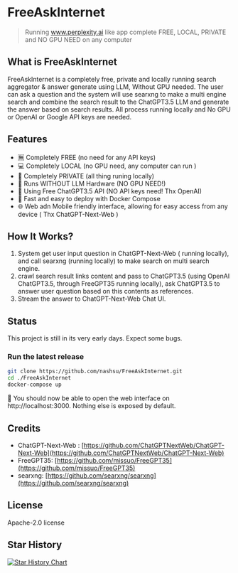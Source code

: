 # FreeAskInternet

> Running www.perplexity.ai like app complete FREE, LOCAL, PRIVATE and NO GPU NEED on any computer


## What is FreeAskInternet
FreeAskInternet is a completely free, private and locally running search aggregator & answer generate using LLM, Without GPU needed. The user can ask a question and the system will use searxng to make a multi engine search and combine the search result to the ChatGPT3.5 LLM and generate the answer based on search results. All process running locally and  No GPU or OpenAI or Google API keys are needed.



## Features 

- 🈚️ Completely FREE (no need for any API keys)
- 💻 Completely LOCAL (no GPU need, any computer can run )
- 🔐 Completely PRIVATE (all thing runing locally)
- 👻 Runs WITHOUT LLM Hardware (NO GPU NEED!)
- 🤩 Using Free ChatGPT3.5 API (NO API keys need! Thx OpenAI)
- 🚀 Fast and easy to deploy with Docker Compose
- 🌐 Web adn Mobile friendly interface, allowing for easy access from any device ( Thx ChatGPT-Next-Web )

## How It Works? 

1. System get user input question in ChatGPT-Next-Web ( running locally), and call searxng (running locally) to make search on multi search engine.
2. crawl search result links content and pass to ChatGPT3.5 (using OpenAI ChatGPT3.5, through FreeGPT35 running locally), ask ChatGPT3.5 to answer user question based on this contents as references.
3. Stream the answer to ChatGPT-Next-Web Chat UI.

## Status 

This project is still in its very early days. Expect some bugs. 


### Run the latest release

```bash
git clone https://github.com/nashsu/FreeAskInternet.git
cd ./FreeAskInternet
docker-compose up 
```

🎉 You should now be able to open the web interface on http://localhost:3000. Nothing else is exposed by default.



## Credits
- ChatGPT-Next-Web : [https://github.com/ChatGPTNextWeb/ChatGPT-Next-Web](https://github.com/ChatGPTNextWeb/ChatGPT-Next-Web)
- FreeGPT35: [https://github.com/missuo/FreeGPT35](https://github.com/missuo/FreeGPT35)
- searxng: [https://github.com/searxng/searxng](https://github.com/searxng/searxng)

## License
Apache-2.0 license

## Star History

[![Star History Chart](https://api.star-history.com/svg?repos=nashsu/FreeAskInternet&type=Date)](https://star-history.com/#nashsu/FreeAskInternet&Date)
